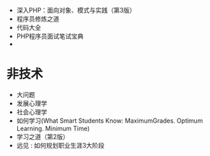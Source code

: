 - 深入PHP：面向对象、模式与实践（第3版）
- 程序员修炼之道
- 代码大全
- PHP程序员面试笔试宝典
- 

# 非技术
- 大问题
- 发展心理学
- 社会心理学
- 如何学习(What Smart Students Know: MaximumGrades. Optimum Learning. Minimum Time)
- 学习之道（第2版）
- 远见 : 如何规划职业生涯3大阶段

